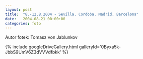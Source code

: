 ```yaml
---
layout: post
title:  "8.-12.8.2004 - Sevilla, Cordoba, Madrid, Barcelona"
date:   2004-08-21 00:00:00
categories: foto
---
```


Autor fotek: Tomasz von Jablunkov

{% include googleDriveGallery.html galleryId='0Byxa5k-JbbS9UmV6Z3dVVVdfbkk' %}